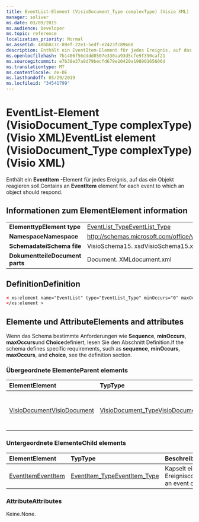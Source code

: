 ```yaml
---
title: EventList-Element (VisioDocument_Type complexType) (Visio XML)
manager: soliver
ms.date: 03/09/2015
ms.audience: Developer
ms.topic: reference
localization_priority: Normal
ms.assetid: 40bb8c7c-89ef-22e1-5edf-e2423fc89660
description: Enthält ein EventItem-Element für jedes Ereignis, auf das ein Objekt reagieren soll.
ms.openlocfilehash: 7b1406f56dddd8507e330aa93d5cfe9f390caf21
ms.sourcegitcommit: e7b38e37a9d79becfd679e10420a19890165606d
ms.translationtype: MT
ms.contentlocale: de-DE
ms.lasthandoff: 05/29/2019
ms.locfileid: "34541799"
---
```

# <a name="eventlist-element-visiodocumenttype-complextype-visio-xml"></a><span data-ttu-id="b5f3f-103">EventList-Element (VisioDocument_Type complexType) (Visio XML)</span><span class="sxs-lookup"><span data-stu-id="b5f3f-103">EventList element (VisioDocument_Type complexType) (Visio XML)</span></span>

<span data-ttu-id="b5f3f-104">Enthält ein **EventItem** -Element für jedes Ereignis, auf das ein Objekt reagieren soll.</span><span class="sxs-lookup"><span data-stu-id="b5f3f-104">Contains an **EventItem** element for each event to which an object should respond.</span></span> 
  
## <a name="element-information"></a><span data-ttu-id="b5f3f-105">Informationen zum Element</span><span class="sxs-lookup"><span data-stu-id="b5f3f-105">Element information</span></span>

|||
|:-----|:-----|
|<span data-ttu-id="b5f3f-106">**Elementtyp**</span><span class="sxs-lookup"><span data-stu-id="b5f3f-106">**Element type**</span></span> <br/> |[<span data-ttu-id="b5f3f-107">EventList_Type</span><span class="sxs-lookup"><span data-stu-id="b5f3f-107">EventList_Type</span></span>](eventlist_type-complextypevisio-xml.md) <br/> |
|<span data-ttu-id="b5f3f-108">**Namespace**</span><span class="sxs-lookup"><span data-stu-id="b5f3f-108">**Namespace**</span></span> <br/> |http://schemas.microsoft.com/office/visio/2012/main  <br/> |
|<span data-ttu-id="b5f3f-109">**Schemadatei**</span><span class="sxs-lookup"><span data-stu-id="b5f3f-109">**Schema file**</span></span> <br/> |<span data-ttu-id="b5f3f-110">VisioSchema15. xsd</span><span class="sxs-lookup"><span data-stu-id="b5f3f-110">VisioSchema15.xsd</span></span>  <br/> |
|<span data-ttu-id="b5f3f-111">**Dokumentteile**</span><span class="sxs-lookup"><span data-stu-id="b5f3f-111">**Document parts**</span></span> <br/> |<span data-ttu-id="b5f3f-112">Document. XML</span><span class="sxs-lookup"><span data-stu-id="b5f3f-112">document.xml</span></span>  <br/> |
   
## <a name="definition"></a><span data-ttu-id="b5f3f-113">Definition</span><span class="sxs-lookup"><span data-stu-id="b5f3f-113">Definition</span></span>

```XML
< xs:element name="EventList" type="EventList_Type" minOccurs="0" maxOccurs="1" >
</xs:element >
```

## <a name="elements-and-attributes"></a><span data-ttu-id="b5f3f-114">Elemente und Attribute</span><span class="sxs-lookup"><span data-stu-id="b5f3f-114">Elements and attributes</span></span>

<span data-ttu-id="b5f3f-115">Wenn das Schema bestimmte Anforderungen wie **Sequence**, **minOccurs**, **maxOccurs**und **Choice**definiert, lesen Sie den Abschnitt Definition.</span><span class="sxs-lookup"><span data-stu-id="b5f3f-115">If the schema defines specific requirements, such as **sequence**, **minOccurs**, **maxOccurs**, and **choice**, see the definition section.</span></span> 
  
### <a name="parent-elements"></a><span data-ttu-id="b5f3f-116">Übergeordnete Elemente</span><span class="sxs-lookup"><span data-stu-id="b5f3f-116">Parent elements</span></span>

|<span data-ttu-id="b5f3f-117">**Element**</span><span class="sxs-lookup"><span data-stu-id="b5f3f-117">**Element**</span></span>|<span data-ttu-id="b5f3f-118">**Typ**</span><span class="sxs-lookup"><span data-stu-id="b5f3f-118">**Type**</span></span>|<span data-ttu-id="b5f3f-119">**Beschreibung**</span><span class="sxs-lookup"><span data-stu-id="b5f3f-119">**Description**</span></span>|
|:-----|:-----|:-----|
|[<span data-ttu-id="b5f3f-120">VisioDocument</span><span class="sxs-lookup"><span data-stu-id="b5f3f-120">VisioDocument</span></span>](visiodocument-elementvisio-xml.md) <br/> |[<span data-ttu-id="b5f3f-121">VisioDocument_Type</span><span class="sxs-lookup"><span data-stu-id="b5f3f-121">VisioDocument_Type</span></span>](visiodocument_type-complextypevisio-xml.md) <br/> |<span data-ttu-id="b5f3f-122">Das Stammelement eines Microsoft Visio Dokuments.</span><span class="sxs-lookup"><span data-stu-id="b5f3f-122">The root element of a Microsoft Visio document.</span></span>  <br/> |
   
### <a name="child-elements"></a><span data-ttu-id="b5f3f-123">Untergeordnete Elemente</span><span class="sxs-lookup"><span data-stu-id="b5f3f-123">Child elements</span></span>

|<span data-ttu-id="b5f3f-124">**Element**</span><span class="sxs-lookup"><span data-stu-id="b5f3f-124">**Element**</span></span>|<span data-ttu-id="b5f3f-125">**Typ**</span><span class="sxs-lookup"><span data-stu-id="b5f3f-125">**Type**</span></span>|<span data-ttu-id="b5f3f-126">**Beschreibung**</span><span class="sxs-lookup"><span data-stu-id="b5f3f-126">**Description**</span></span>|
|:-----|:-----|:-----|
|[<span data-ttu-id="b5f3f-127">EventItem</span><span class="sxs-lookup"><span data-stu-id="b5f3f-127">EventItem</span></span>](eventitem-element-eventlist_type-complextypevisio-xml.md) <br/> |[<span data-ttu-id="b5f3f-128">EventItem_Type</span><span class="sxs-lookup"><span data-stu-id="b5f3f-128">EventItem_Type</span></span>](eventitem_type-complextypevisio-xml.md) <br/> |<span data-ttu-id="b5f3f-129">Kapselt einen Ereigniscode.</span><span class="sxs-lookup"><span data-stu-id="b5f3f-129">Encapsulates an event code.</span></span>  <br/> |
   
### <a name="attributes"></a><span data-ttu-id="b5f3f-130">Attribute</span><span class="sxs-lookup"><span data-stu-id="b5f3f-130">Attributes</span></span>

<span data-ttu-id="b5f3f-131">Keine.</span><span class="sxs-lookup"><span data-stu-id="b5f3f-131">None.</span></span>
  

